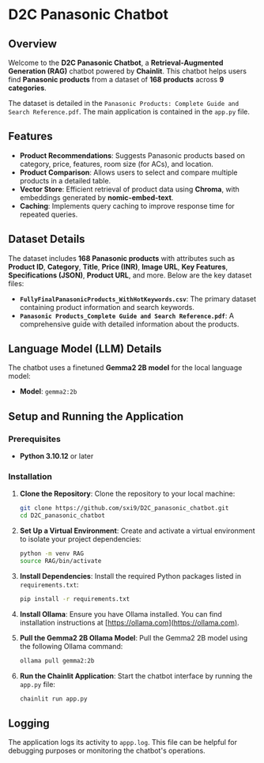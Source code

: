 # D2C Panasonic Chatbot

## Overview

Welcome to the **D2C Panasonic Chatbot**, a **Retrieval-Augmented Generation (RAG)** chatbot powered by **Chainlit**. This chatbot helps users find **Panasonic products** from a dataset of **168 products** across **9 categories**. 

The dataset is detailed in the `Panasonic Products: Complete Guide and Search Reference.pdf`. The main application is contained in the `app.py` file.

## Features

- **Product Recommendations**: Suggests Panasonic products based on category, price, features, room size (for ACs), and location.
- **Product Comparison**: Allows users to select and compare multiple products in a detailed table.
- **Vector Store**: Efficient retrieval of product data using **Chroma**, with embeddings generated by **nomic-embed-text**.
- **Caching**: Implements query caching to improve response time for repeated queries.

## Dataset Details

The dataset includes **168 Panasonic products** with attributes such as **Product ID**, **Category**, **Title**, **Price (INR)**, **Image URL**, **Key Features**, **Specifications (JSON)**, **Product URL**, and more. Below are the key dataset files:

- **`FullyFinalPanasonicProducts_WithHotKeywords.csv`**: The primary dataset containing product information and search keywords.
- **`Panasonic Products_Complete Guide and Search Reference.pdf`**: A comprehensive guide with detailed information about the products.

## Language Model (LLM) Details

The chatbot uses a finetuned **Gemma2 2B model** for the local language model:

- **Model**: `gemma2:2b`

## Setup and Running the Application

### Prerequisites

- **Python 3.10.12** or later


### Installation

1. **Clone the Repository**:
   Clone the repository to your local machine:
   ```bash
   git clone https://github.com/sxi9/D2C_panasonic_chatbot.git
   cd D2C_panasonic_chatbot
   ````

2. **Set Up a Virtual Environment**:
   Create and activate a virtual environment to isolate your project dependencies:

   ```bash
   python -m venv RAG
   source RAG/bin/activate
   ```

3. **Install Dependencies**:
   Install the required Python packages listed in `requirements.txt`:

   ```bash
   pip install -r requirements.txt
   ```

4. **Install Ollama**: 
   Ensure you have Ollama installed. You can find installation instructions at [https://ollama.com](https://ollama.com).

5. **Pull the Gemma2 2B Ollama Model**:
   Pull the Gemma2 2B model using the following Ollama command:

   ```bash
   ollama pull gemma2:2b
   ```

6. **Run the Chainlit Application**:
   Start the chatbot interface by running the `app.py` file:

   ```bash
   chainlit run app.py
   ```

## Logging

The application logs its activity to `appp.log`. This file can be helpful for debugging purposes or monitoring the chatbot's operations.
